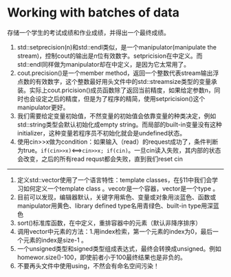 # Working with batches of data
存储一个学生的考试成绩和作业成绩，并得出一个最终成绩。
1. std::setprecision(n)和std::endl类似，是一个manipulator(manipulate the stream)，控制cout的输出是n位有效数字。setpricision在<iomanip>中定义。而std::endl同样做为manipulator却在<iostream>中定义，是因为它太常用了。
2. cout.precision()是一个member method，返回一个整数代表stream输出浮点数的有效数字，这个整数最好用<ios>头文件中的std::streamsize类型的变量承装。实际上cout.pricision()成员函数除了返回当前精度，如果给定参数n，同时也会设定之后的精度，但是为了程序的精简，使用setpricision()这个manipulator更好。
3. 我们需要给定变量初始值，不然变量的初始值会依靠变量的种类决定，例如std::string类型会默认初始化成empty string。而局部的built-in变量没有这种initializer，这种变量若程序员不初始化就会是undefined状态。
4. 使用cin>>x做为condition：如果输入（read）的request成功了，条件判断为true。`if(cin>>x)`<==>`cin>>x; if(cin)`。一旦cin读入失败，其内部的状态会改变，之后的所有read requst都会失败，直到我们reset cin
---
1. 定义std::vector使用了一个语言特性：template classes，在&sect;11中我们会学习如何定义一个template class 。vecotr是一个容器，vector<double>是一个type 。
2. 目前可以发现，编辑器默认，关键字用紫色、变量或对象用淡蓝色、函数或manipulator用黄色、library defined type名用青绿色、built-in type用深蓝色
3. sort()标准库函数，在<algorithm>中定义，重排容器中的元素（默认非降序排序）
4. 调用vector中元素的方法：1.用index检索，第一个元素的index为0，最后一个元素的index是size-1 。
5. 一个unsigned类型和signed类型组成表达式，最终会转换成unsigned。例如homewor.size()-100，即使前者小于100最终结果也是非负的。
6. 不要再头文件中使用using，不然会有命名空间污染！